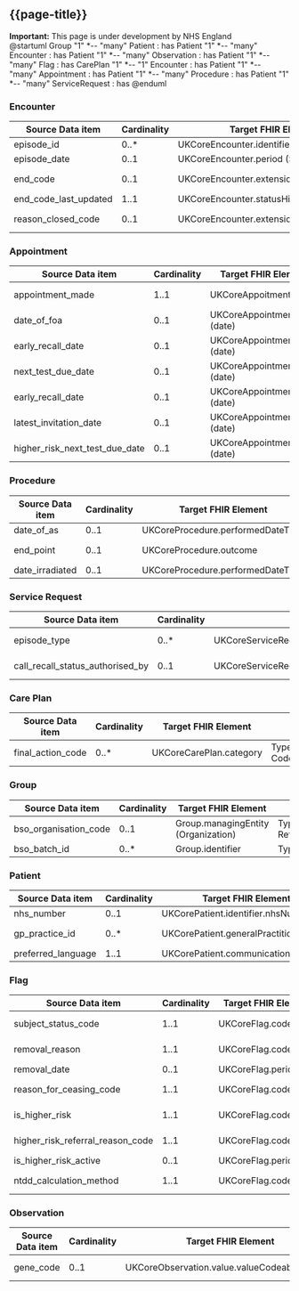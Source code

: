 ## {{page-title}}
    
  <div markdown="span" class="alert alert-warning" role="alert"><i class="fa fa-warning"></i><b> Important:</b> This page is under development by NHS England</div>

<plantuml>
@startuml
Group "1" *-- "many" Patient : has
Patient "1" *-- "many" Encounter : has
Patient "1" *-- "many" Observation : has
Patient "1" *-- "many" Flag : has
CarePlan "1" *-- "1" Encounter : has
Patient "1" *-- "many" Appointment : has
Patient "1" *-- "many" Procedure : has
Patient "1" *-- "many" ServiceRequest : has
@enduml
</plantuml>


### Encounter

<table class="assets">
<thead>
  <tr>
    <th>Source Data item</th>
    <th>Cardinality</th>
    <th>Target FHIR Element</th>
    <th>Notes</th>
  </tr>
</thead>
<tbody>
  <tr>
    <td>episode_id</td>
    <td>0..*</td>
    <td>UKCoreEncounter.identifier</td>
    <td>Type: Identifier</td>
</tr>
<tr>
    <td>episode_date</td>
    <td>0..1</td>
    <td>UKCoreEncounter.period (Start)</td>
    <td>Type: Period</td>
</tr>
<tr>
    <td>end_code</td>
    <td>0..1</td>
    <td>UKCoreEncounter.extension:reasonCancelled</td>
    <td>Type: CodeableConcept</td>
</tr>
<tr>
    <td>end_code_last_updated</td>
    <td>1..1</td>
    <td>UKCoreEncounter.statusHistory.period</td>
    <td>Type: Period</td>
</tr>
<tr>
    <td>reason_closed_code</td>
    <td>0..1</td>
    <td>UKCoreEncounter.extension:reasonCancelled</td>
    <td>Type: CodeableConcept</td>
</tr>
</tbody>
</table>

### Appointment

<table class="assets">
<thead>
  <tr>
    <th>Source Data item</th>
    <th>Cardinality</th>
    <th>Target FHIR Element</th>
    <th>Notes</th>
  </tr>
</thead>
<tbody>
  <tr>
    <td>appointment_made</td>
    <td>1..1</td>
    <td>UKCoreAppoitment.status</td>
    <td>Type: Code</td>
</tr>
<tr>
    <td>date_of_foa</td>
    <td>0..1</td>
    <td>UKCoreAppointment.start (date)</td>
    <td>Type: Instant</td>
</tr>
<tr>
    <td>early_recall_date</td>
    <td>0..1</td>
    <td>UKCoreAppointment.start (date)</td>
    <td>Type: Instant</td>
</tr>
<tr>
    <td>next_test_due_date</td>
    <td>0..1</td>
    <td>UKCoreAppointment.start (date)</td>
    <td>Type: Instant</td>
</tr>
<tr>
    <td>early_recall_date</td>
    <td>0..1</td>
    <td>UKCoreAppointment.start (date)</td>
    <td>Type: Instant</td>
</tr>
<tr>
    <td>latest_invitation_date</td>
    <td>0..1</td>
    <td>UKCoreAppointment.start (date)</td>
    <td>Type: Instant</td>
</tr>
<tr>
    <td>higher_risk_next_test_due_date</td>
    <td>0..1</td>
    <td>UKCoreAppointment.start (date)</td>
    <td>Type: Instant</td>
</tr>
</tbody>
</table>

### Procedure

<table class="assets">
<thead>
  <tr>
    <th>Source Data item</th>
    <th>Cardinality</th>
    <th>Target FHIR Element</th>
    <th>Notes</th>
  </tr>
</thead>
<tbody>
  <tr>
    <td>date_of_as</td>
    <td>0..1</td>
    <td>UKCoreProcedure.performedDateTime</td>
    <td>Type: dateTime</td>
</tr>
<tr>
    <td>end_point</td>
    <td>0..1</td>
    <td>UKCoreProcedure.outcome</td>
    <td>Type: CodeableConcept.text</td>
</tr>
<tr>
    <td>date_irradiated</td>
    <td>0..1</td>
    <td>UKCoreProcedure.performedDateTime</td>
    <td>Type: dateTime</td>
</tr>
</tbody>
</table>

### Service Request

<table class="assets">
<thead>
  <tr>
    <th>Source Data item</th>
    <th>Cardinality</th>
    <th>Target FHIR Element</th>
    <th>Notes</th>
  </tr>
</thead>
<tbody>
  <tr>
    <td>episode_type</td>
    <td>0..*</td>
    <td>UKCoreServiceRequest.priority.extension:priorityReason</td>
    <td>Type: Extension(CodeableConcept)</td>
</tr>
<tr>
    <td>call_recall_status_authorised_by</td>
    <td>0..1</td>
    <td>UKCoreServiceRequest.extension:sourceOfServiceRequest</td>
    <td>Type: Extension(CodeableConcept)</td>
</tr>
</tbody>
</table>

### Care Plan

<table class="assets">
<thead>
  <tr>
    <th>Source Data item</th>
    <th>Cardinality</th>
    <th>Target FHIR Element</th>
    <th>Notes</th>
  </tr>
</thead>
<tbody>
  <tr>
    <td>final_action_code</td>
    <td>0..*</td>
    <td>UKCoreCarePlan.category</td>
    <td>Type: CodeableConcept</td>
</tr>
</tbody>
</table>

### Group

<table class="assets">
<thead>
  <tr>
    <th>Source Data item</th>
    <th>Cardinality</th>
    <th>Target FHIR Element</th>
    <th>Notes</th>
  </tr>
</thead>
<tbody>
  <tr>
    <td>bso_organisation_code</td>
    <td>0..1</td>
    <td>Group.managingEntity (Organization)</td>
    <td>Type: Reference(Organization)</td>
</tr>
<tr>
    <td>bso_batch_id</td>
    <td>0..*</td>
    <td>Group.identifier</td>
    <td>Type: Identifier</td>
</tr>
</tbody>
</table>

### Patient

<table class="assets">
<thead>
  <tr>
    <th>Source Data item</th>
    <th>Cardinality</th>
    <th>Target FHIR Element</th>
    <th>Notes</th>
  </tr>
</thead>
<tbody>
  <tr>
    <td>nhs_number</td>
    <td>0..1</td>
    <td>UKCorePatient.identifier.nhsNumber</td>
    <td>Type: Identifier</td>
</tr>
<tr>
    <td>gp_practice_id</td>
    <td>0..*</td>
    <td>UKCorePatient.generalPractitioner</td>
    <td>Type: Reference(Organization)</td>
</tr>
<tr>
    <td>preferred_language</td>
    <td>1..1</td>
    <td>UKCorePatient.communication.language</td>
    <td>Type: CodeableConcept</td>
</tr>
</tbody>
</table>

### Flag

<table class="assets">
<thead>
  <tr>
    <th>Source Data item</th>
    <th>Cardinality</th>
    <th>Target FHIR Element</th>
    <th>Notes</th>
  </tr>
</thead>
<tbody>
<tr>
    <td>subject_status_code</td>
    <td>1..1</td>
    <td>UKCoreFlag.code</td>
    <td>Type: CodeableConcept</td>
</tr>
<tr>
    <td>removal_reason</td>
    <td>1..1</td>
    <td>UKCoreFlag.code</td>
    <td>Type: CodeableConcept</td>
</tr>
<tr>
    <td>removal_date</td>
    <td>0..1</td>
    <td>UKCoreFlag.period.end</td>
    <td>Type: Period</td>
</tr>
<tr>
    <td>reason_for_ceasing_code</td>
    <td>1..1</td>
    <td>UKCoreFlag.code</td>
    <td>Type: CodeableConcept</td>
</tr>
<tr>
    <td>is_higher_risk</td>
    <td>1..1</td>
    <td>UKCoreFlag.code</td>
    <td>Type: CodeableConcept</td>
</tr>
<tr>
    <td>higher_risk_referral_reason_code</td>
    <td>1..1</td>
    <td>UKCoreFlag.code</td>
    <td>Type: CodeableConcept</td>
</tr>
<tr>
    <td>is_higher_risk_active</td>
    <td>0..1</td>
    <td>UKCoreFlag.period.end</td>
    <td>Type: Period</td>
</tr>
<tr>
    <td>ntdd_calculation_method</td>
    <td>1..1</td>
    <td>UKCoreFlag.code</td>
    <td>Type: CodeableConcept</td>
</tr>
<tbody>
</table>

### Observation

<table class="assets">
<thead>
  <tr>
    <th>Source Data item</th>
    <th>Cardinality</th>
    <th>Target FHIR Element</th>
    <th>Notes</th>
  </tr>
</thead>
<tbody>
<tr>
    <td>gene_code</td>
    <td>0..1</td>
    <td>UKCoreObservation.value.valueCodeableConcept</td>
    <td>Type: CodeableConcept</td>
</tr>
<tbody>
</table>

